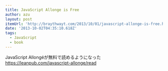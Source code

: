 ```yaml
---
title: JavaScript Allonge is Free
author: azu
layout: post
itemUrl: 'http://braythwayt.com/2013/10/01/javascript-allonge-is-free.html'
date: '2013-10-02T04:35:10.618Z'
tags:
  - JavaScript
  - book
---
```

JavaScript Allongéが無料で読めるようになった
https://leanpub.com/javascript-allonge/read

